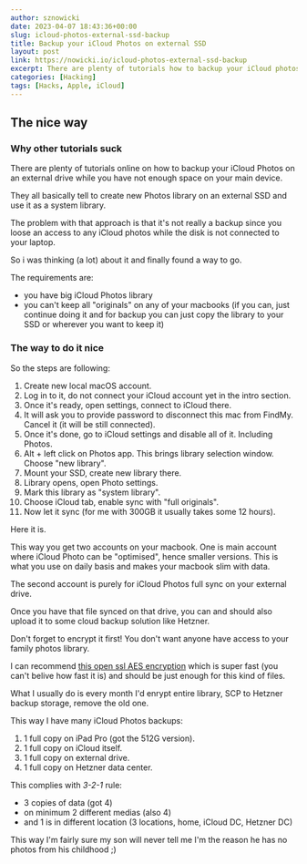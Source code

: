```yaml
---
author: sznowicki
date: 2023-04-07 18:43:36+00:00
slug: icloud-photos-external-ssd-backup
title: Backup your iCloud Photos on external SSD
layout: post
link: https://nowicki.io/icloud-photos-external-ssd-backup
excerpt: There are plenty of tutorials how to backup your iCloud photos on an external SSD. This is better one.
categories: [Hacking]
tags: [Hacks, Apple, iCloud]
---
```


## The nice way

### Why other tutorials suck

There are plenty of tutorials online on how to backup your iCloud Photos on an external drive while you have not enough space on your main device.

They all basically tell to create new Photos library on an external SSD and use it as a system library.

The problem with that approach is that it's not really a backup since you loose an access to any iCloud photos while the disk is not connected to your laptop.

So i was thinking (a lot) about it and finally found a way to go.

The requirements are:

- you have big iCloud Photos library
- you can't keep all "originals" on any of your macbooks (if you can, just continue doing it and for backup you can just copy the library to your SSD or wherever you want to keep it)

### The way to do it nice

So the steps are following:

1. Create new local macOS account.
2. Log in to it, do not connect your iCloud account yet in the intro section.
3. Once it's ready, open settings, connect to iCloud there.
4. It will ask you to provide password to disconnect this mac from FindMy. Cancel it (it will be still connected).
5. Once it's done, go to iCloud settings and disable all of it. Including Photos.
6. Alt + left click on Photos app. This brings library selection window. Choose "new library".
7. Mount your SSD, create new library there.
8. Library opens, open Photo settings.
9. Mark this library as "system library".
10. Choose iCloud tab, enable sync with "full originals".
11. Now let it sync (for me with 300GB it usually takes some 12 hours).

Here it is.

This way you get two accounts on your macbook. One is main account where iCloud Photo can be "optimised", hence smaller versions. This is what you use on daily basis and makes your macbook slim with data.

The second account is purely for iCloud Photos full sync on your external drive.

Once you have that file synced on that drive, you can and should also upload it to some cloud backup solution like Hetzner.

Don't forget to encrypt it first! You don't want anyone have access to your family photos library.

I can recommend [this open ssl AES encryption](https://superuser.com/a/370412) which is super fast (you can't belive how fast it is) and should be just enough for this kind of files.

What I usually do is every month I'd enrypt entire library, SCP to Hetzner backup storage, remove the old one.

This way I have many iCloud Photos backups:

1. 1 full copy on iPad Pro (got the 512G version).
2. 1 full copy on iCloud itself.
3. 1 full copy on external drive.
4. 1 full copy on Hetzner data center.

This complies with _3-2-1_ rule:

- 3 copies of data (got 4)
- on minimum 2 different medias (also 4)
- and 1 is in different location (3 locations, home, iCloud DC, Hetzner DC)

This way I'm fairly sure my son will never tell me I'm the reason he has no photos from his childhood ;)
